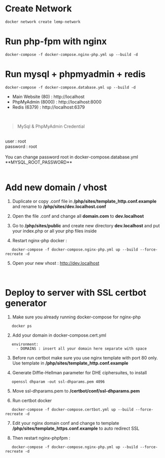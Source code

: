 # Create Network

```
docker network create lemp-network
```

# Run php-fpm with nginx

```
docker-compose -f docker-compose.nginx-php.yml up --build -d
```

# Run mysql + phpmyadmin + redis

```
docker-compose -f docker-compose.database.yml up --build -d
```

- Main Website (80) : http://localhost
- PhpMyAdmin (8000) : http://localhost:8000
- Redis (6379) : http://localhost:6379

<br>

> MySql & PhpMyAdmin Credential
<br>
user : root
<br>
 password : root
<br><br>
You can change password root in docker-compose.database.yml
<br>
**MYSQL_ROOT_PASSWORD** 

<br>
<br>

# Add new domain / vhost

1. Duplicate or copy .conf file in **/php/sites/template_http.conf.example** and rename to **/php/sites/dev.localhost.conf**

2. Open the file .conf and change all **domain.com** to **dev.localhost**

3. Go to **/php/sites/public** and create new directory **dev.localhost** and put your index.php or all your php files inside

4. Restart nginx-php docker :
```
   docker-compose -f docker-compose.nginx-php.yml up --build --force-recreate -d
```

5. Open your new vhost : http://dev.localhost

<br>

# Deploy to server with SSL certbot generator

1. Make sure you already running docker-compose for nginx-php
```
   docker ps
```

2. Add your domain in docker-compose.cert.yml 
```
   environment:
     - DOMAINS : insert all your domain here separate with space
```
3. Before run certbot make sure you use nginx template with port 80 only. Use template in **/php/sites/template_http.conf.example**

4. Generate Diffie-Hellman parameter for DHE ciphersuites, to install 
```
   openssl dhparam -out ssl-dhparams.pem 4096
```

5. Move ssl-dhparams.pem to **/certbot/conf/ssl-dhparams.pem**

6. Run certbot docker
```
   docker-compose -f docker-compose.certbot.yml up --build --force-recreate -d
```

7. Edit your nginx domain conf and change to template **/php/sites/template_https.conf.example** to auto redirect SSL

8. Then restart nginx-phpfpm :
```
   docker-compose -f docker-compose.nginx-php.yml up --build --force-recreate -d
```